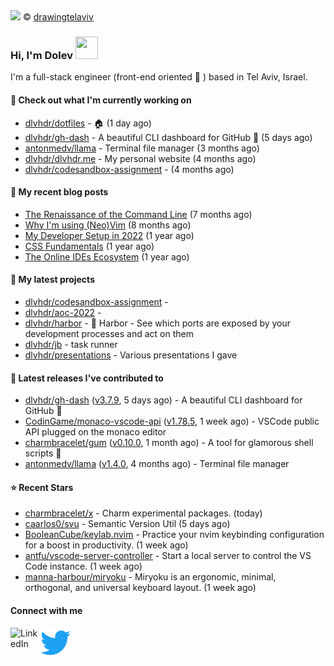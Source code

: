 <img src="https://user-images.githubusercontent.com/6196971/205364459-63d54329-d28a-403f-ac06-3baeb4685b46.jpg" />
© <a href="https://www.instagram.com/drawingtelaviv/">drawingtelaviv</a>

### Hi, I'm Dolev <img width="36px" height="36px" src="https://user-images.githubusercontent.com/1303154/88677602-1635ba80-d120-11ea-84d8-d263ba5fc3c0.gif" />

I'm a full-stack engineer (front-end oriented :rainbow: ) based in Tel Aviv, Israel.

#### 👷 Check out what I'm currently working on

- [dlvhdr/dotfiles](https://github.com/dlvhdr/dotfiles) - 🏠 (1 day ago)
- [dlvhdr/gh-dash](https://github.com/dlvhdr/gh-dash) - A beautiful CLI dashboard for GitHub 🚀  (5 days ago)
- [antonmedv/llama](https://github.com/antonmedv/llama) - Terminal file manager (3 months ago)
- [dlvhdr/dlvhdr.me](https://github.com/dlvhdr/dlvhdr.me) - My personal website (4 months ago)
- [dlvhdr/codesandbox-assignment](https://github.com/dlvhdr/codesandbox-assignment) -  (4 months ago)

#### 📜 My recent blog posts

- [The Renaissance of the Command Line](https://dlvhdr.me/posts/the-renaissance-of-the-command-line) (7 months ago)
- [Why I&#39;m using (Neo)Vim](https://dlvhdr.me/posts/why-im-using-vim) (8 months ago)
- [My Developer Setup in 2022](https://dlvhdr.me/posts/dev-setup) (1 year ago)
- [CSS Fundamentals](https://dlvhdr.me/posts/css-fundamentals) (1 year ago)
- [The Online IDEs Ecosystem](https://dlvhdr.me/posts/online-ides-ecosystem) (1 year ago)

#### 🌱 My latest projects

- [dlvhdr/codesandbox-assignment](https://github.com/dlvhdr/codesandbox-assignment) - 
- [dlvhdr/aoc-2022](https://github.com/dlvhdr/aoc-2022) - 
- [dlvhdr/harbor](https://github.com/dlvhdr/harbor) - 🚢 Harbor - See which ports are exposed by your development processes and act on them
- [dlvhdr/jb](https://github.com/dlvhdr/jb) - task runner
- [dlvhdr/presentations](https://github.com/dlvhdr/presentations) - Various presentations I gave

#### 🔭 Latest releases I've contributed to

- [dlvhdr/gh-dash](https://github.com/dlvhdr/gh-dash) ([v3.7.9](https://github.com/dlvhdr/gh-dash/releases/tag/v3.7.9), 5 days ago) - A beautiful CLI dashboard for GitHub 🚀 
- [CodinGame/monaco-vscode-api](https://github.com/CodinGame/monaco-vscode-api) ([v1.78.5](https://github.com/CodinGame/monaco-vscode-api/releases/tag/v1.78.5), 1 week ago) - VSCode public API plugged on the monaco editor
- [charmbracelet/gum](https://github.com/charmbracelet/gum) ([v0.10.0](https://github.com/charmbracelet/gum/releases/tag/v0.10.0), 1 month ago) - A tool for glamorous shell scripts 🎀
- [antonmedv/llama](https://github.com/antonmedv/llama) ([v1.4.0](https://github.com/antonmedv/llama/releases/tag/v1.4.0), 4 months ago) - Terminal file manager

#### ⭐ Recent Stars

- [charmbracelet/x](https://github.com/charmbracelet/x) - Charm experimental packages. (today)
- [caarlos0/svu](https://github.com/caarlos0/svu) - Semantic Version Util (5 days ago)
- [BooleanCube/keylab.nvim](https://github.com/BooleanCube/keylab.nvim) - Practice your nvim keybinding configuration for a boost in productivity. (1 week ago)
- [antfu/vscode-server-controller](https://github.com/antfu/vscode-server-controller) - Start a local server to control the VS Code instance. (1 week ago)
- [manna-harbour/miryoku](https://github.com/manna-harbour/miryoku) - Miryoku is an ergonomic, minimal, orthogonal, and universal keyboard layout. (1 week ago)

#### Connect with me

[<img align="left" alt="LinkedIn" width="48px" src="https://camo.githubusercontent.com/c8a9c5b414cd812ad6a97a46c29af67239ddaeae08c41724ff7d945fb4c047e5/68747470733a2f2f6564656e742e6769746875622e696f2f537570657254696e7949636f6e732f696d616765732f7376672f6c696e6b6564696e2e737667" />][linkedin]

[<img align="left" alt="Twitter" width="48px" src="icons/twitter.svg" />][twitter]

[linkedin]: https://www.linkedin.com/in/dolev-hadar/
[twitter]: https://twitter.com/elys1um

